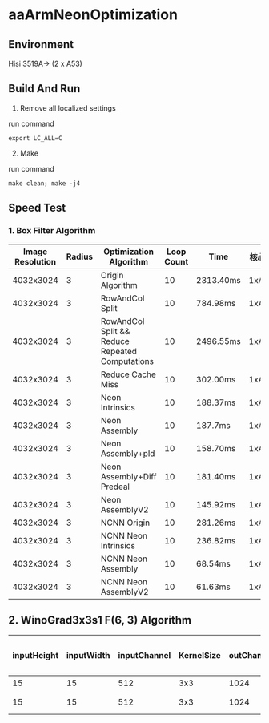 # aaArmNeonOptimization

## Environment

Hisi 3519A-> (2 x A53)

## Build And Run

1. Remove all localized settings

run command

```
export LC_ALL=C
```

2. Make

run command

```
make clean; make -j4
```

## Speed Test

### 1. Box Filter Algorithm

|Image Resolution|Radius|Optimization Algorithm|Loop Count|Time|核心数|
|--|--|--|--|--|---|
|4032x3024|3|Origin Algorithm|10|2313.40ms|1xA53|
|4032x3024|3|RowAndCol Split|10|784.98ms|1xA53|
|4032x3024|3|RowAndCol Split && Reduce Repeated Computations|10|2496.55ms|1xA53|
|4032x3024|3|Reduce Cache Miss|10|302.00ms|1xA53|
|4032x3024|3|Neon Intrinsics|10|188.37ms|1xA53|
|4032x3024|3|Neon Assembly|10|187.7ms|1xA53|
|4032x3024|3|Neon Assembly+pld|10|158.70ms|1xA53|
|4032x3024|3|Neon Assembly+Diff Predeal|10|181.40ms|1xA53|
|4032x3024|3|Neon AssemblyV2|10|145.92ms|1xA53|
|4032x3024|3|NCNN Origin|10|281.26ms|1xA53|
|4032x3024|3|NCNN Neon Intrinsics|10|236.82ms|1xA53|
|4032x3024|3|NCNN Neon Assembly|10|68.54ms|1xA53|
|4032x3024|3|NCNN Neon AssemblyV2|10|61.63ms|1xA53|

## 2. WinoGrad3x3s1 F(6, 3) Algorithm
|inputHeight|inputWidth|inputChannel|KernelSize|outChannel|Optimization Algorithm|Loop Count|Time|核心数|
|--|--|--|--|--|--|--|--|--|
|15|15|512|3x3|1024|手工优化|10|582.67ms|1|
|15|15|512|3x3|1024|WinoGrad Version1.0|10|170.81ms|1|











